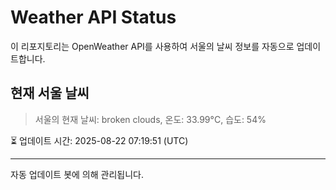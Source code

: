 
# Weather API Status

이 리포지토리는 OpenWeather API를 사용하여 서울의 날씨 정보를 자동으로 업데이트합니다.

## 현재 서울 날씨
> 서울의 현재 날씨: broken clouds, 온도: 33.99°C, 습도: 54%

⏳ 업데이트 시간: 2025-08-22 07:19:51 (UTC)

---
자동 업데이트 봇에 의해 관리됩니다.
